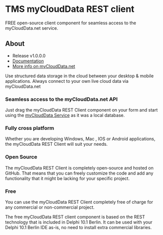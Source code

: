 # TMS myCloudData REST client #

FREE open-source client component for seamless access to the myCloudData.net service.

## About ##

* Release v1.0.0.0 
* [Documentation](http://myclouddata.net/#/documentation/libraries/lib-delphi-os)
* [More info on myCloudData.net](http://myclouddata.net)

Use structured data storage in the cloud between your desktop & mobile applications. Always connect to your own live cloud data via myCloudData.net

### Seamless access to the myCloudData.net API ###

Just drag the myCloudData REST Client component on your form and start using the [myCloudData Service](http://myclouddata.net) as it was a local database.

### Fully cross platform ###

Whether you are developing Windows, Mac , IOS or Android applications, the myCloudData REST Client will suit your needs. 

### Open Source ###
The myCloudData REST Client is completely open-source and hosted on GitHub. That means that you can freely customize the code and add any functionality that it might be lacking for your specific project. 

### Free ###
You can use the myCloudData REST Client completely free of charge for any commercial or non-commercial project. 

The free myCloudData REST client component is based on the REST technology that is included in Delphi 10.1 Berlin. It can be used with your Delphi 10.1 Berlin IDE as-is, no need to install extra commercial libraries.